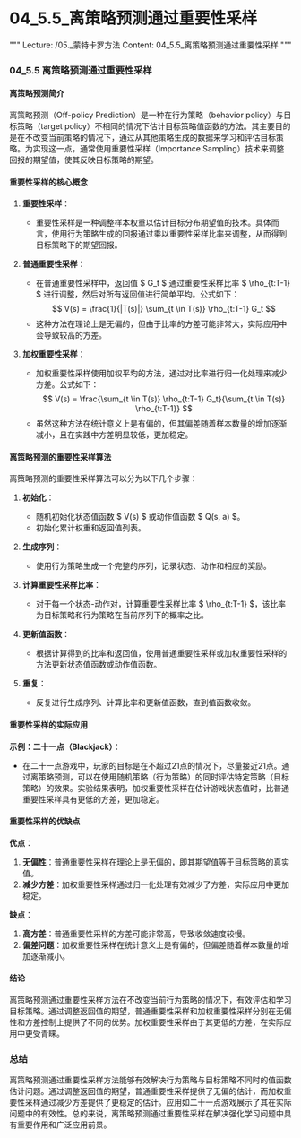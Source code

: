 # 04_5.5_离策略预测通过重要性采样

"""
Lecture: /05._蒙特卡罗方法
Content: 04_5.5_离策略预测通过重要性采样
"""

### 04_5.5 离策略预测通过重要性采样

#### 离策略预测简介

离策略预测（Off-policy Prediction）是一种在行为策略（behavior policy）与目标策略（target policy）不相同的情况下估计目标策略值函数的方法。其主要目的是在不改变当前策略的情况下，通过从其他策略生成的数据来学习和评估目标策略。为实现这一点，通常使用重要性采样（Importance Sampling）技术来调整回报的期望值，使其反映目标策略的期望。

#### 重要性采样的核心概念

1. **重要性采样**：
   - 重要性采样是一种调整样本权重以估计目标分布期望值的技术。具体而言，使用行为策略生成的回报通过乘以重要性采样比率来调整，从而得到目标策略下的期望回报。

2. **普通重要性采样**：
   - 在普通重要性采样中，返回值 $ G_t $ 通过重要性采样比率 $ \rho_{t:T-1} $ 进行调整，然后对所有返回值进行简单平均。公式如下：
     $$
     V(s) = \frac{1}{|T(s)|} \sum_{t \in T(s)} \rho_{t:T-1} G_t
     $$
   - 这种方法在理论上是无偏的，但由于比率的方差可能非常大，实际应用中会导致较高的方差。

3. **加权重要性采样**：
   - 加权重要性采样使用加权平均的方法，通过对比率进行归一化处理来减少方差。公式如下：
     $$
     V(s) = \frac{\sum_{t \in T(s)} \rho_{t:T-1} G_t}{\sum_{t \in T(s)} \rho_{t:T-1}}
     $$
   - 虽然这种方法在统计意义上是有偏的，但其偏差随着样本数量的增加逐渐减小，且在实践中方差明显较低，更加稳定。

#### 离策略预测的重要性采样算法

离策略预测的重要性采样算法可以分为以下几个步骤：

1. **初始化**：
   - 随机初始化状态值函数 $ V(s) $ 或动作值函数 $ Q(s, a) $。
   - 初始化累计权重和返回值列表。

2. **生成序列**：
   - 使用行为策略生成一个完整的序列，记录状态、动作和相应的奖励。

3. **计算重要性采样比率**：
   - 对于每一个状态-动作对，计算重要性采样比率 $ \rho_{t:T-1} $，该比率为目标策略和行为策略在当前序列下的概率之比。

4. **更新值函数**：
   - 根据计算得到的比率和返回值，使用普通重要性采样或加权重要性采样的方法更新状态值函数或动作值函数。

5. **重复**：
   - 反复进行生成序列、计算比率和更新值函数，直到值函数收敛。

#### 重要性采样的实际应用

**示例：二十一点（Blackjack）**：
- 在二十一点游戏中，玩家的目标是在不超过21点的情况下，尽量接近21点。通过离策略预测，可以在使用随机策略（行为策略）的同时评估特定策略（目标策略）的效果。实验结果表明，加权重要性采样在估计游戏状态值时，比普通重要性采样具有更低的方差，更加稳定。

#### 重要性采样的优缺点

**优点**：
1. **无偏性**：普通重要性采样在理论上是无偏的，即其期望值等于目标策略的真实值。
2. **减少方差**：加权重要性采样通过归一化处理有效减少了方差，实际应用中更加稳定。

**缺点**：
1. **高方差**：普通重要性采样的方差可能非常高，导致收敛速度较慢。
2. **偏差问题**：加权重要性采样在统计意义上是有偏的，但偏差随着样本数量的增加逐渐减小。

#### 结论

离策略预测通过重要性采样方法在不改变当前行为策略的情况下，有效评估和学习目标策略。通过调整返回值的期望，普通重要性采样和加权重要性采样分别在无偏性和方差控制上提供了不同的优势。加权重要性采样由于其更低的方差，在实际应用中更受青睐。

### 总结

离策略预测通过重要性采样方法能够有效解决行为策略与目标策略不同时的值函数估计问题。通过调整返回值的期望，普通重要性采样提供了无偏的估计，而加权重要性采样通过减少方差提供了更稳定的估计。应用如二十一点游戏展示了其在实际问题中的有效性。总的来说，离策略预测通过重要性采样在解决强化学习问题中具有重要作用和广泛应用前景。